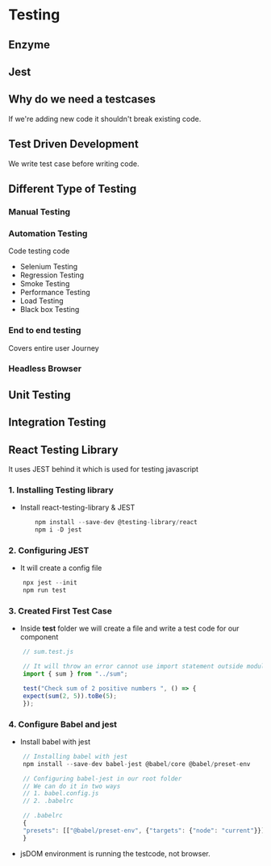 # Testing

## Enzyme

## Jest

## Why do we need a testcases

If we're adding new code it shouldn't break existing code.

## Test Driven Development

We write test case before writing code.

## Different Type of Testing

### Manual Testing

### Automation Testing

Code testing code

* Selenium Testing
* Regression Testing
* Smoke Testing
* Performance Testing
* Load Testing
* Black box Testing

### End to end testing

Covers entire user Journey

### Headless Browser

## Unit Testing

## Integration Testing

## React Testing Library

It uses JEST behind it which is used for testing javascript

### 1. Installing Testing library

* Install react-testing-library & JEST

    ```js
        npm install --save-dev @testing-library/react
        npm i -D jest
    ```

### 2. Configuring JEST

* It will create a config file

```js
    npx jest --init
    npm run test
```

### 3. Created First Test Case

* Inside __test__ folder we will create a file and write a test code for our component

```js
    // sum.test.js

    // It will throw an error cannot use import statement outside module so we need to configure it with jest
    import { sum } from "../sum";

    test("Check sum of 2 positive numbers ", () => {
    expect(sum(2, 5)).toBe(5);
    });

```

### 4. Configure Babel and jest

* Install babel with jest

```js
    // Installing babel with jest
    npm install --save-dev babel-jest @babel/core @babel/preset-env

    // Configuring babel-jest in our root folder
    // We can do it in two ways
    // 1. babel.config.js
    // 2. .babelrc

    // .babelrc
    {
    "presets": [["@babel/preset-env", {"targets": {"node": "current"}}]],
    }
```

* jsDOM environment is running the testcode, not browser.
